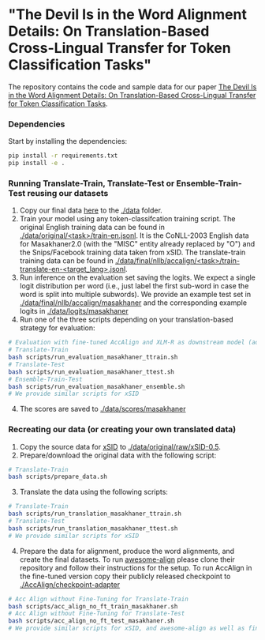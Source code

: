 # "The Devil Is in the Word Alignment Details: On Translation-Based Cross-Lingual Transfer for Token Classification Tasks"

The repository contains the code and sample data for our paper [The Devil Is in the Word Alignment Details: On Translation-Based Cross-Lingual Transfer for Token Classification Tasks](https://arxiv.org/pdf/2505.10507).

### Dependencies

Start by installing the dependencies:

```bash
pip install -r requirements.txt
pip install -e .
```

### Running Translate-Train, Translate-Test or Ensemble-Train-Test reusing our datasets

1. Copy our final data [here](https://drive.google.com/drive/folders/1Ljv7zX6pFco_91D4FkFzvcS3SmpqYnjs?usp=sharing) to the [./data](data) folder.
2. Train your model using any token-classifcation training script. The original English training data can be found in [./data/original/\<task\>/train-en.jsonl](data/original/masakhaner). It is the CoNLL-2003 English data for Masakhaner2.0 (with the "MISC" entity already replaced by "O") and the Snips/Facebook training data taken from xSID. The translate-train training data can be found in [./data/final/nllb/accalign/\<task\>/train-translate-en-\<target_lang\>.jsonl](data/final/nllb/accalign/masakhaner/).
3. Run inference on the evaluation set saving the logits. We expect a single logit distribution per word (i.e., just label the first sub-word in case the word is split into multiple subwords). We provide an example test set in [./data/final/nllb/accalign/masakhaner](data/final/nllb/accalign/masakhaner) and the corresponding example logits in [./data/logits/masakhaner](data/logits/masakhaner)
4. Run one of the three scripts depending on your translation-based strategy for evaluation:

```bash
# Evaluation with fine-tuned AccAlign and XLM-R as downstream model (adjust the scripts to your needs!)
# Translate-Train
bash scripts/run_evaluation_masakhaner_ttrain.sh
# Translate-Test
bash scripts/run_evaluation_masakhaner_ttest.sh
# Ensemble-Train-Test
bash scripts/run_evaluation_masakhaner_ensemble.sh
# We provide similar scripts for xSID
```
4. The scores are saved to [./data/scores/masakhaner](data/scores/masakhaner)

### Recreating our data (or creating your own translated data)

1. Copy the source data for [xSID](https://github.com/mainlp/xsid/tree/main/data/xSID-0.5) to [./data/original/raw/xSID-0.5](data/original/raw/xSID-0.5).
2. Prepare/download the original data with the following script:
```bash
# Translate-Train
bash scripts/prepare_data.sh
```
3. Translate the data using the following scripts:
```bash
# Translate-Train
bash scripts/run_translation_masakhaner_ttrain.sh
# Translate-Test
bash scripts/run_translation_masakhaner_ttest.sh
# We provide similar scripts for xSID
```
4. Prepare the data for alignment, produce the word alignments, and create the final datasets. To run [awesome-align](http://github.com/neulab/awesome-align/tree/master) please clone their repository and follow their instructions for the setup. To run AccAlign in the fine-tuned version copy their publicly released checkpoint to [./AccAlign/checkpoint-adapter](AccAlign/checkpoint-adapter)
```bash
# Acc Align without Fine-Tuning for Translate-Train
bash scripts/acc_align_no_ft_train_masakhaner.sh
# Acc Align without Fine-Tuning for Translate-Test
bash scripts/acc_align_no_ft_test_masakhaner.sh
# We provide similar scripts for xSID, and awesome-align as well as fine-tuned AccAlign
```




